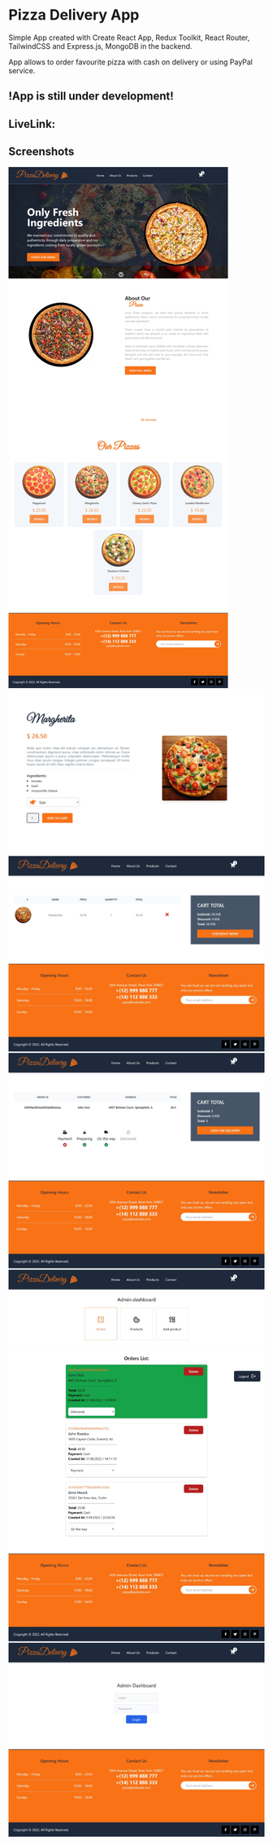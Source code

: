 # Pizza Delivery App

Simple App created with Create React App, Redux Toolkit, React Router, TailwindCSS and Express.js, MongoDB in the backend.

App allows to order favourite pizza with cash on delivery or using PayPal service.

## !App is still under development!

## LiveLink: 

## Screenshots

![screenshot](screens/screen1.jpeg)
![screenshot](screens/screen2.jpeg)
![screenshot](screens/screen3.jpeg)
![screenshot](screens/screen4.jpeg)
![screenshot](screens/screen5.jpeg)
![screenshot](screens/screen6.jpeg)